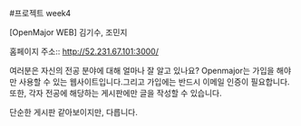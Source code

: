 #프로젝트 week4

[OpenMajor WEB] 김기수, 조민지

홈페이지 주소:: http://52.231.67.101:3000/

여러분은 자신의 전공 분야에 대해 얼마나 잘 알고 있나요?
Openmajor는 가입을 해야만 사용할 수 있는 웹사이트입니다.그리고 가입에는 반드시 이메일 인증이 필요합니다. 또한, 각자 전공에 해당하는 게시판에만 글을 작성할 수 있습니다.

단순한 게시판 같아보이지만, 다릅니다.
